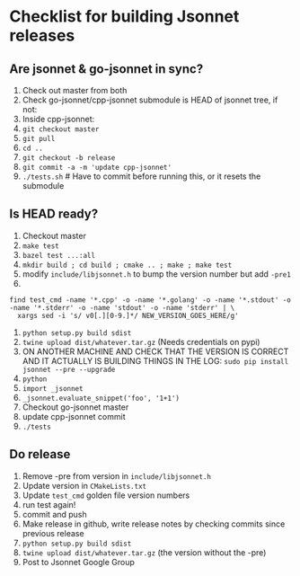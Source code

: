 # Checklist for building Jsonnet releases
  
## Are jsonnet & go-jsonnet in sync?
1) Check out master from both
1) Check go-jsonnet/cpp-jsonnet submodule is HEAD of jsonnet tree, if not:
1) Inside cpp-jsonnet:
1) `git checkout master`
1) `git pull`
1) `cd ..`
1) `git checkout -b release`
1) `git commit -a -m 'update cpp-jsonnet'`
1) `./tests.sh`  # Have to commit before running this, or it resets the submodule

## Is HEAD ready?
1) Checkout master
1) `make test`
1) `bazel test ...:all`
1) `mkdir build ; cd build ; cmake .. ; make ; make test`
1) modify `include/libjsonnet.h` to bump the version number but add `-pre1`
1)
```
find test_cmd -name '*.cpp' -o -name '*.golang' -o -name '*.stdout' -o -name '*.stderr' -o -name 'stdout' -o -name 'stderr' | \
  xargs sed -i 's/ v0[.][0-9.]*/ NEW_VERSION_GOES_HERE/g'
```
1) `python setup.py build sdist`
1) `twine upload dist/whatever.tar.gz`  (Needs credentials on pypi)
1) ON ANOTHER MACHINE AND CHECK THAT THE VERSION IS CORRECT AND IT ACTUALLY IS BUILDING THINGS IN THE LOG: `sudo pip install jsonnet --pre --upgrade`
1) `python`
1) `import _jsonnet`
1) `_jsonnet.evaluate_snippet('foo', '1+1')`
1) Checkout go-jsonnet master
1) update cpp-jsonnet commit
1) `./tests`

## Do release
1) Remove -pre from version in `include/libjsonnet.h`
1) Update version in `CMakeLists.txt`
1) Update `test_cmd` golden file version numbers
1) run test again! 
1) commit and push
1) Make release in github, write release notes by checking commits since previous release
1) `python setup.py build sdist`
1) `twine upload dist/whatever.tar.gz` (the version without the -pre)
1) Post to Jsonnet Google Group

